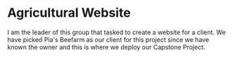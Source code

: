 <h1>Agricultural Website</h1>
<p>I am the leader of this group that tasked to create a website for a client. We have picked Pia's Beefarm as our client for this project since we have known the owner and this is where we deploy our Capstone Project.</p>

